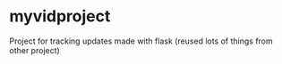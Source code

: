 # myvidproject
Project for tracking updates made with flask (reused lots of things from other project)
